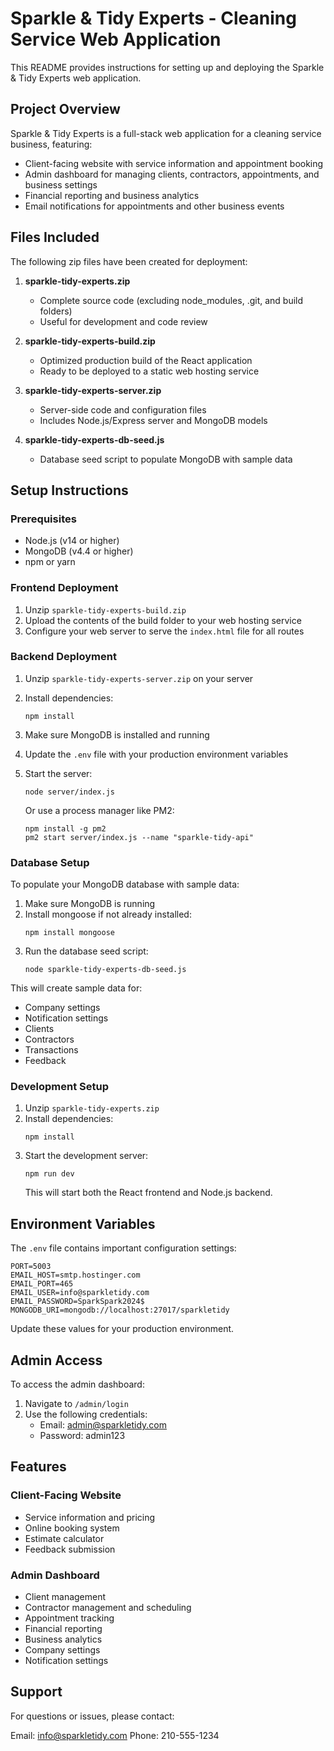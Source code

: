# Sparkle & Tidy Experts - Cleaning Service Web Application

This README provides instructions for setting up and deploying the Sparkle & Tidy Experts web application.

## Project Overview

Sparkle & Tidy Experts is a full-stack web application for a cleaning service business, featuring:

- Client-facing website with service information and appointment booking
- Admin dashboard for managing clients, contractors, appointments, and business settings
- Financial reporting and business analytics
- Email notifications for appointments and other business events

## Files Included

The following zip files have been created for deployment:

1. **sparkle-tidy-experts.zip**
   - Complete source code (excluding node_modules, .git, and build folders)
   - Useful for development and code review

2. **sparkle-tidy-experts-build.zip**
   - Optimized production build of the React application
   - Ready to be deployed to a static web hosting service

3. **sparkle-tidy-experts-server.zip**
   - Server-side code and configuration files
   - Includes Node.js/Express server and MongoDB models

4. **sparkle-tidy-experts-db-seed.js**
   - Database seed script to populate MongoDB with sample data

## Setup Instructions

### Prerequisites

- Node.js (v14 or higher)
- MongoDB (v4.4 or higher)
- npm or yarn

### Frontend Deployment

1. Unzip `sparkle-tidy-experts-build.zip`
2. Upload the contents of the build folder to your web hosting service
3. Configure your web server to serve the `index.html` file for all routes

### Backend Deployment

1. Unzip `sparkle-tidy-experts-server.zip` on your server
2. Install dependencies:
   ```
   npm install
   ```
3. Make sure MongoDB is installed and running
4. Update the `.env` file with your production environment variables
5. Start the server:
   ```
   node server/index.js
   ```
   
   Or use a process manager like PM2:
   ```
   npm install -g pm2
   pm2 start server/index.js --name "sparkle-tidy-api"
   ```

### Database Setup

To populate your MongoDB database with sample data:

1. Make sure MongoDB is running
2. Install mongoose if not already installed:
   ```
   npm install mongoose
   ```
3. Run the database seed script:
   ```
   node sparkle-tidy-experts-db-seed.js
   ```

This will create sample data for:
- Company settings
- Notification settings
- Clients
- Contractors
- Transactions
- Feedback

### Development Setup

1. Unzip `sparkle-tidy-experts.zip`
2. Install dependencies:
   ```
   npm install
   ```
3. Start the development server:
   ```
   npm run dev
   ```
   This will start both the React frontend and Node.js backend.

## Environment Variables

The `.env` file contains important configuration settings:

```
PORT=5003
EMAIL_HOST=smtp.hostinger.com
EMAIL_PORT=465
EMAIL_USER=info@sparkletidy.com
EMAIL_PASSWORD=SparkSpark2024$
MONGODB_URI=mongodb://localhost:27017/sparkletidy
```

Update these values for your production environment.

## Admin Access

To access the admin dashboard:

1. Navigate to `/admin/login`
2. Use the following credentials:
   - Email: admin@sparkletidy.com
   - Password: admin123

## Features

### Client-Facing Website
- Service information and pricing
- Online booking system
- Estimate calculator
- Feedback submission

### Admin Dashboard
- Client management
- Contractor management and scheduling
- Appointment tracking
- Financial reporting
- Business analytics
- Company settings
- Notification settings

## Support

For questions or issues, please contact:

Email: info@sparkletidy.com
Phone: 210-555-1234 